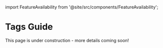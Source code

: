 import FeatureAvailability from '@site/src/components/FeatureAvailability';

# Tags Guide

<FeatureAvailability/>

This page is under construction - more details coming soon!
